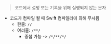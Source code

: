>코드에서 설명 또는 기록을 위해 실행되지 않는 문자

- 코드가 컴파일 될 때 Swift 컴파일러에 의해 무시됨
	- 한줄: `//`
	- 여러줄: `/**/`
		- 중첩 가능 -> `/*/**/*/`